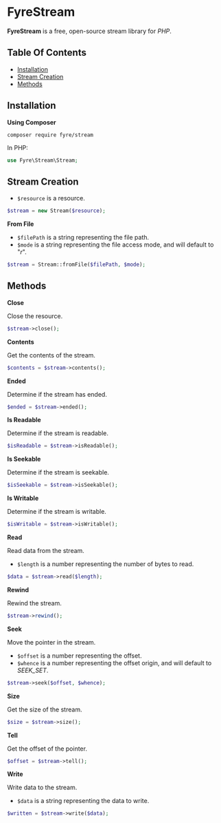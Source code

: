 # FyreStream

**FyreStream** is a free, open-source stream library for *PHP*.


## Table Of Contents
- [Installation](#installation)
- [Stream Creation](#stream-creation)
- [Methods](#methods)



## Installation

**Using Composer**

```
composer require fyre/stream
```

In PHP:

```php
use Fyre\Stream\Stream;
```


## Stream Creation

- `$resource` is a resource.

```php
$stream = new Stream($resource);
```

**From File**

- `$filePath` is a string representing the file path.
- `$mode` is a string representing the file access mode, and will default to "*r*".

```php
$stream = Stream::fromFile($filePath, $mode);
```


## Methods

**Close**

Close the resource.

```php
$stream->close();
```

**Contents**

Get the contents of the stream.

```php
$contents = $stream->contents();
```

**Ended**

Determine if the stream has ended.

```php
$ended = $stream->ended();
```

**Is Readable**

Determine if the stream is readable.

```php
$isReadable = $stream->isReadable();
```

**Is Seekable**

Determine if the stream is seekable.

```php
$isSeekable = $stream->isSeekable();
```

**Is Writable**

Determine if the stream is writable.

```php
$isWritable = $stream->isWritable();
```

**Read**

Read data from the stream.

- `$length` is a number representing the number of bytes to read.

```php
$data = $stream->read($length);
```

**Rewind**

Rewind the stream.

```php
$stream->rewind();
```

**Seek**

Move the pointer in the stream.

- `$offset` is a number representing the offset.
- `$whence` is a number representing the offset origin, and will default to *SEEK_SET*.

```php
$stream->seek($offset, $whence);
```

**Size**

Get the size of the stream.

```php
$size = $stream->size();
```

**Tell**

Get the offset of the pointer.

```php
$offset = $stream->tell();
```

**Write**

Write data to the stream.

- `$data` is a string representing the data to write.

```php
$written = $stream->write($data);
```